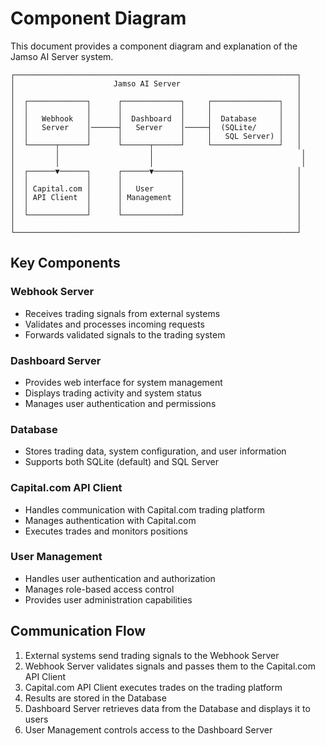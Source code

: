 # Component Diagram

This document provides a component diagram and explanation of the Jamso AI Server system.

```
┌───────────────────────────────────────────────────────────────┐
│                      Jamso AI Server                          │
│                                                               │
│  ┌─────────────┐      ┌─────────────┐     ┌───────────────┐   │
│  │             │      │             │     │               │   │
│  │   Webhook   │      │  Dashboard  │     │  Database     │   │
│  │   Server    │──────┤   Server    │─────┤  (SQLite/     │   │
│  │             │      │             │     │   SQL Server) │   │
│  └──────┬──────┘      └──────┬──────┘     └───────────────┘   │
│         │                    │                                 │
│         │                    │                                 │
│  ┌──────▼──────┐      ┌──────▼──────┐                         │
│  │             │      │             │                         │
│  │ Capital.com │      │   User      │                         │
│  │ API Client  │      │ Management  │                         │
│  │             │      │             │                         │
│  └─────────────┘      └─────────────┘                         │
│                                                               │
└───────────────────────────────────────────────────────────────┘
```

## Key Components

### Webhook Server
- Receives trading signals from external systems
- Validates and processes incoming requests
- Forwards validated signals to the trading system

### Dashboard Server
- Provides web interface for system management
- Displays trading activity and system status
- Manages user authentication and permissions

### Database
- Stores trading data, system configuration, and user information
- Supports both SQLite (default) and SQL Server

### Capital.com API Client
- Handles communication with Capital.com trading platform
- Manages authentication with Capital.com
- Executes trades and monitors positions

### User Management
- Handles user authentication and authorization
- Manages role-based access control
- Provides user administration capabilities

## Communication Flow

1. External systems send trading signals to the Webhook Server
2. Webhook Server validates signals and passes them to the Capital.com API Client
3. Capital.com API Client executes trades on the trading platform
4. Results are stored in the Database
5. Dashboard Server retrieves data from the Database and displays it to users
6. User Management controls access to the Dashboard Server
